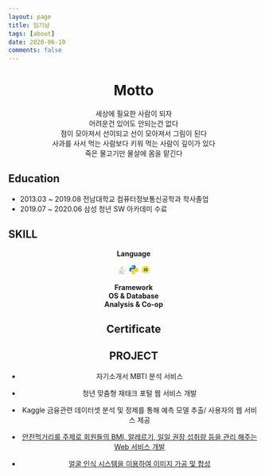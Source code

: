 ```yaml
---
layout: page
title: 임기남
tags: [about]
date: 2020-06-10
comments: false
---
```

 
<center><h1><b>Motto</b></h1></center>  
<center></a>세상에 필요한 사람이 되자</center>  
<center>어려운건 있어도 안되는건 없다</center>  
<center>점이 모아져서 선이되고 선이 모아져서 그림이 된다</center>  
<center>사과를 사서 먹는 사람보다 키워 먹는 사람이 깊이가 있다</center>  
<center>죽은 물고기만 물살에 몸을 맡긴다</center>  

## Education
 - 2013.03 ~ 2019.08 전남대학교 컴퓨터정보통신공학과 학사졸업
 - 2019.07 ~ 2020.06 삼성 청년 SW 아카데미 수료
 
## SKILL
 <center><b>Language</b></center>
 <center>
 <p float="left">
  <img src="../assets/img/skill/java.png" width="20" />
  <img src="../assets/img/skill/python.png" width="20" /> 
  <img src="../assets/img/skill/javascript2.png" width="20" />
</p>
<center>
 <center><b>Framework</b></center>
 <center><b>OS & Database</b></center>
 <center><b>Analysis & Co-op</b></center>  

## Certificate


## PROJECT
* 자기소개서 MBTI 분석 서비스  

* 청년 맞춤형 재태크 포털 웹 서비스 개발  

* Kaggle 금융관련 데이터셋 분석 및 정제를 통해 예측 모델 추출/ 사용자의 웹 서비스 제공  

* <a href="https://limkinam.github.io/SafeFood/">안전먹거리를 주제로 회원들의 BMI, 알레르기, 일일 권장 섭취량 등을 관리 해주는 Web 서비스 개발  
    
* <a href="https://limkinam.github.io/face_recognition/">얼굴 인식 시스템을 이용하여 이미지 가공 및 합성 </a>
